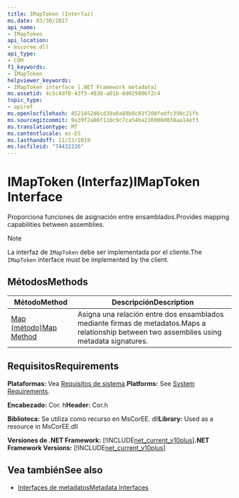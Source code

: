 ```yaml
---
title: IMapToken (Interfaz)
ms.date: 03/30/2017
api_name:
- IMapToken
api_location:
- mscoree.dll
api_type:
- COM
f1_keywords:
- IMapToken
helpviewer_keywords:
- IMapToken interface [.NET Framework metadata]
ms.assetid: 4c5c4df0-43f3-4830-a01b-8d029806f2c4
topic_type:
- apiref
ms.openlocfilehash: 8521452d6cd39a6a89b8c83f208fedfc390c21fb
ms.sourcegitcommit: 9a39f2a06f110c9c7ca54ba216900d038aa14ef3
ms.translationtype: MT
ms.contentlocale: es-ES
ms.lasthandoff: 11/23/2019
ms.locfileid: "74432226"
---
```

# <a name="imaptoken-interface"></a><span data-ttu-id="a4d8a-102">IMapToken (Interfaz)</span><span class="sxs-lookup"><span data-stu-id="a4d8a-102">IMapToken Interface</span></span>
<span data-ttu-id="a4d8a-103">Proporciona funciones de asignación entre ensamblados.</span><span class="sxs-lookup"><span data-stu-id="a4d8a-103">Provides mapping capabilities between assemblies.</span></span>  
  
> [!NOTE]
> <span data-ttu-id="a4d8a-104">La interfaz de `IMapToken` debe ser implementada por el cliente.</span><span class="sxs-lookup"><span data-stu-id="a4d8a-104">The `IMapToken` interface must be implemented by the client.</span></span>  
  
## <a name="methods"></a><span data-ttu-id="a4d8a-105">Métodos</span><span class="sxs-lookup"><span data-stu-id="a4d8a-105">Methods</span></span>  
  
|<span data-ttu-id="a4d8a-106">Método</span><span class="sxs-lookup"><span data-stu-id="a4d8a-106">Method</span></span>|<span data-ttu-id="a4d8a-107">Descripción</span><span class="sxs-lookup"><span data-stu-id="a4d8a-107">Description</span></span>|  
|------------|-----------------|  
|[<span data-ttu-id="a4d8a-108">Map (método)</span><span class="sxs-lookup"><span data-stu-id="a4d8a-108">Map Method</span></span>](../../../../docs/framework/unmanaged-api/metadata/imaptoken-map-method.md)|<span data-ttu-id="a4d8a-109">Asigna una relación entre dos ensamblados mediante firmas de metadatos.</span><span class="sxs-lookup"><span data-stu-id="a4d8a-109">Maps a relationship between two assemblies using metadata signatures.</span></span>|  
  
## <a name="requirements"></a><span data-ttu-id="a4d8a-110">Requisitos</span><span class="sxs-lookup"><span data-stu-id="a4d8a-110">Requirements</span></span>  
 <span data-ttu-id="a4d8a-111">**Plataformas:** Vea [Requisitos de sistema](../../../../docs/framework/get-started/system-requirements.md).</span><span class="sxs-lookup"><span data-stu-id="a4d8a-111">**Platforms:** See [System Requirements](../../../../docs/framework/get-started/system-requirements.md).</span></span>  
  
 <span data-ttu-id="a4d8a-112">**Encabezado:** Cor. h</span><span class="sxs-lookup"><span data-stu-id="a4d8a-112">**Header:** Cor.h</span></span>  
  
 <span data-ttu-id="a4d8a-113">**Biblioteca:** Se utiliza como recurso en MsCorEE. dll</span><span class="sxs-lookup"><span data-stu-id="a4d8a-113">**Library:** Used as a resource in MsCorEE.dll</span></span>  
  
 <span data-ttu-id="a4d8a-114">**Versiones de .NET Framework:** [!INCLUDE[net_current_v10plus](../../../../includes/net-current-v10plus-md.md)]</span><span class="sxs-lookup"><span data-stu-id="a4d8a-114">**.NET Framework Versions:** [!INCLUDE[net_current_v10plus](../../../../includes/net-current-v10plus-md.md)]</span></span>  
  
## <a name="see-also"></a><span data-ttu-id="a4d8a-115">Vea también</span><span class="sxs-lookup"><span data-stu-id="a4d8a-115">See also</span></span>

- [<span data-ttu-id="a4d8a-116">Interfaces de metadatos</span><span class="sxs-lookup"><span data-stu-id="a4d8a-116">Metadata Interfaces</span></span>](../../../../docs/framework/unmanaged-api/metadata/metadata-interfaces.md)

